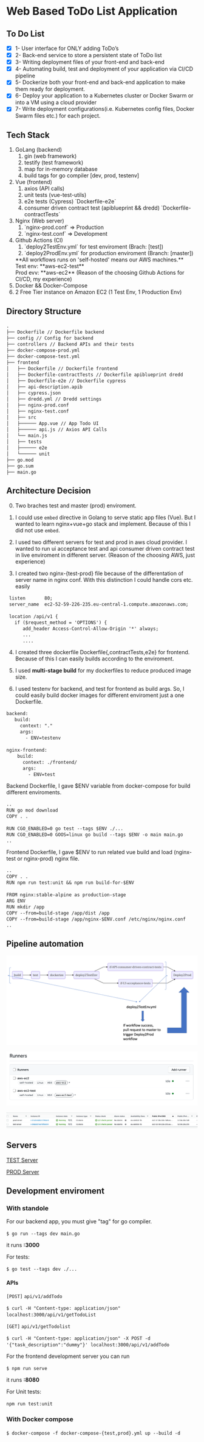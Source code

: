 # Web Based ToDo List Application

## To Do List

- [x] 1- User interface for ONLY adding ToDo’s
- [x] 2- Back-end service to store a persistent state of ToDo list
- [x] 3- Writing deployment files of your front-end and back-end
- [x] 4- Automating build, test and deployment of your application via CI/CD pipeline
- [x] 5- Dockerize both your front-end and back-end application to make them ready for deployment.
- [x] 6- Deploy your application to a Kubernetes cluster or Docker Swarm or into a VM using a cloud provider
- [x] 7- Write deployment configurations(i.e. Kubernetes config files, Docker Swarm files etc.) for each project.

## Tech Stack

<ol>
<li>GoLang (backend)
    <ol>
        <li>gin (web framework)</li>
        <li>testify (test framework)</li>
        <li>map for in-memory database</li>
        <li>build tags for go compiler [dev, prod, testenv]</li>
    </ol>
</li>

<li> Vue (frontend) 
    <ol>
        <li>axios (API calls)</li>
        <li>unit tests (vue-test-utils)</li>
        <li>e2e tests (Cypress) `Dockerfile-e2e`</li>
        <li>consumer driven contract test (apiblueprint && dredd) `Dockerfile-contractTests` </li>
    </ol>
</li>

<li>Nginx (Web server)
    <ol>
        <li>`nginx-prod.conf` => Production</li>
        <li>`nginx-test.conf` => Development</li>
    </ol>
</li>


<li>Github Actions (CI)
    <ol>
        <li>`deploy2TestEnv.yml` for test enviroment (Brach: [test]) </li>
        <li>`deploy2ProdEnv.yml` for production enviroment (Branch: [master]) </li>
    </ol>
    **All workflows runs on 'self-hosted' means our AWS machines.** <br/> 
    Test env: **aws-ec2-test** <br/> 
    Prod evv: **aws-ec2**
    (Reason of the choosing Github Actions for CI/CD, my experience)
</li>

<li>Docker && Docker-Compose</li>

<li>2 Free Tier instance on Amazon EC2 (1 Test Env, 1 Production Env)</li>
</ol>

## Directory Structure
```
.
├── Dockerfile // Dockerfile backend
├── config // Config for backend
├── controllers // Backend APIs and their tests
├── docker-compose-prod.yml 
├── docker-compose-test.yml
├── frontend
│   ├── Dockerfile // Dockerfile frontend
│   ├── Dockerfile-contractTests // Dockerfile apiblueprint dredd
│   ├── Dockerfile-e2e // Dockerfile cypress
│   ├── api-description.apib 
│   ├── cypress.json
│   ├── dredd.yml // Dredd settings
│   ├── nginx-prod.conf 
│   ├── nginx-test.conf
│   ├── src
│   ├────── App.vue // App Todo UI
│   ├────── api.js // Axios API Calls
│   └── main.js
│   ├── tests
│   ├────── e2e
│   └────── unit
├── go.mod
├── go.sum
├── main.go

```

## Architecture Decision

0. Two braches test and master (prod) enviroment.

1. I could use `embed` directive in Golang to serve static app files (Vue).
But I wanted to learn nginx+vue+go stack and implement. Because of this I did not use
`embed`.

2. I used two different servers for test and prod in aws cloud provider. 
I wanted to run ui acceptance test and api consumer driven contract test 
in live enviroment in different server. 
(Reason of the choosing AWS, just experience)

3. I created two nginx-{test-prod} file because of the differentation of server name in nginx conf.
With this distinction I could handle cors etc. easily

```
 listen       80;
 server_name  ec2-52-59-226-235.eu-central-1.compute.amazonaws.com;

 location /api/v1 {
   if ($request_method = 'OPTIONS') {
      add_header Access-Control-Allow-Origin '*' always;
      ...
      ....
```

4. I created three dockerfile Dockerfile{,contractTests,e2e} for frontend. Because of this
I can easily builds according to the enviroment.

5. I used **multi-stage build** for my dockerfiles to reduce 
produced image size.

6. I used testenv for backend, and test for frontend as build args. So,
I could easily build docker images for different enviroment just a one Dockerfile.

```
backend:
   build:
     context: "."
     args:
       - ENV=testenv

nginx-frontend:
    build:
      context: ./frontend/
      args:
        - ENV=test
```

Backend Dockerfile, I gave $ENV variable from docker-compose for build 
different enviroments.

```
..
RUN go mod download
COPY . .

RUN CGO_ENABLED=0 go test --tags $ENV ./...
RUN CGO_ENABLED=0 GOOS=linux go build --tags $ENV -o main main.go
..
```

Frontend Dockerfile, I gave $ENV to run related vue build 
and load (nginx-test or nginx-prod) nginx file.
 
```
..
COPY . .
RUN npm run test:unit && npm run build-for-$ENV

FROM nginx:stable-alpine as production-stage
ARG ENV
RUN mkdir /app
COPY --from=build-stage /app/dist /app
COPY --from=build-stage /app/nginx-$ENV.conf /etc/nginx/nginx.conf
..
```

## Pipeline automation

![](images/pipelinearch.png)

![](images/action-runners.png)

![](images/ec2-instances.png)

## Servers

[TEST Server](http://ec2-52-59-226-235.eu-central-1.compute.amazonaws.com:8080)

[PROD Server](http://ec2-3-126-245-149.eu-central-1.compute.amazonaws.com:8080)

## Development enviroment

### With standole

For our backend app, you must give "tag" for go compiler. 

`$ go run --tags dev main.go` 

it runs **:3000**

For tests: 

`$ go test --tags dev ./...`

#### APIs
`[POST]` `api/v1/addTodo` 

`$ curl -H "Content-type: application/json" localhost:3000/api/v1/getTodoList`

`[GET]` `api/v1/getTodolist` 

`$ curl -H "Content-type: application/json" -X POST -d '{"task_description":"dummy"}' localhost:3000/api/v1/addTodo`

For the frontend development server you can run 

`$ npm run serve` 

it runs **:8080**

For Unit tests:

`npm run test:unit`

### With Docker compose

`$ docker-compose -f docker-compose-{test,prod}.yml up --build -d`  